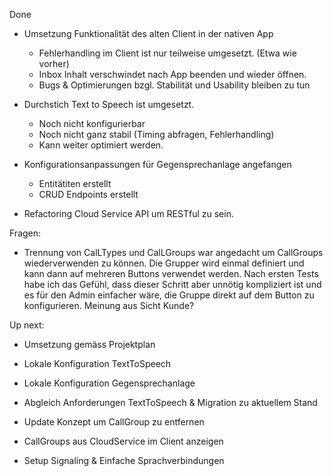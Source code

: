Done

* Umsetzung Funktionalität des alten Client in der nativen App
    * Fehlerhandling im Client ist nur teilweise umgesetzt. (Etwa wie vorher)
    * Inbox Inhalt verschwindet nach App beenden und wieder öffnen. 
    * Bugs & Optimierungen bzgl. Stabilität und Usability bleiben zu tun
    
* Durchstich Text to Speech ist umgesetzt. 
  * Noch nicht konfigurierbar
  * Noch nicht ganz stabil (Timing abfragen, Fehlerhandling)
  * Kann weiter optimiert werden. 
    
* Konfigurationsanpassungen für Gegensprechanlage angefangen
    * Entitätiten erstellt
    * CRUD Endpoints erstellt
    
* Refactoring Cloud Service API um RESTful zu sein. 
      

Fragen:

* Trennung von CalLTypes und CalLGroups war angedacht um CallGroups wiederverwenden zu können. 
  Die Grupper wird einmal definiert und kann dann auf mehreren Buttons verwendet werden. Nach 
  ersten Tests habe ich das Gefühl, dass dieser Schritt aber unnötig kompliziert ist und es für den
  Admin einfacher wäre, die Gruppe direkt auf dem Button zu konfigurieren. Meinung aus Sicht Kunde?
  
    
    
Up next:

* Umsetzung gemäss Projektplan

* Lokale Konfiguration TextToSpeech
* Lokale Konfiguration Gegensprechanlage
* Abgleich Anforderungen TextToSpeech & Migration zu aktuellem Stand
* Update Konzept um CallGroup zu entfernen
* CallGroups aus CloudService im Client anzeigen
* Setup Signaling & Einfache Sprachverbindungen
